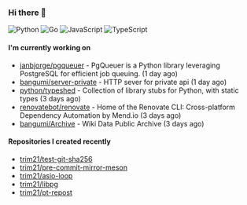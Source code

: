 ### Hi there 👋

![Python](https://img.shields.io/badge/python-3670A0?style=for-the-badge&logo=python&logoColor=ffdd54)
![Go](https://img.shields.io/badge/go-%2300ADD8.svg?style=for-the-badge&logo=go&logoColor=white)
![JavaScript](https://img.shields.io/badge/javascript-%23323330.svg?style=for-the-badge&logo=javascript&logoColor=%23F7DF1E)
![TypeScript](https://img.shields.io/badge/typescript-%23007ACC.svg?style=for-the-badge&logo=typescript&logoColor=white)

#### I'm currently working on

- [janbjorge/pgqueuer](https://github.com/janbjorge/pgqueuer) - PgQueuer is a Python library leveraging PostgreSQL for efficient job queuing. (1 day ago)
- [bangumi/server-private](https://github.com/bangumi/server-private) - HTTP sever for private api (1 day ago)
- [python/typeshed](https://github.com/python/typeshed) - Collection of library stubs for Python, with static types (3 days ago)
- [renovatebot/renovate](https://github.com/renovatebot/renovate) - Home of the Renovate CLI: Cross-platform Dependency Automation by Mend.io (3 days ago)
- [bangumi/Archive](https://github.com/bangumi/Archive) - Wiki Data Public Archive (3 days ago)

#### Repositories I created recently

- [trim21/test-git-sha256](https://github.com/trim21/test-git-sha256)
- [trim21/pre-commit-mirror-meson](https://github.com/trim21/pre-commit-mirror-meson)
- [trim21/asio-loop](https://github.com/trim21/asio-loop)
- [trim21/libpg](https://github.com/trim21/libpg)
- [trim21/pt-repost](https://github.com/trim21/pt-repost)
